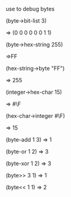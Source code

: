 
use to debug bytes


(byte->bit-list 3)

=> (0 0 0 0 0 0 1 1)



(byte->hex-string 255)

=>FF



(hex-string->byte "FF")

=> 255


(integer->hex-char 15)

=> #\F



(hex-char->integer #\F)

=> 15


(byte-add 1 3) => 1

(byte-or 1 2) => 3

(byte-xor 1 2) => 3

(byte>> 3 1) => 1

(byte<< 1 1) => 2
